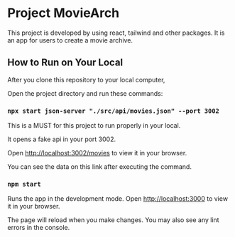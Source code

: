 # Project MovieArch

This project is developed by using react, tailwind and other packages. It is an app for users to create a movie archive.

## How to Run on Your Local

After you clone this repository to your local computer,

Open the project directory and run these commands:

### `npx start json-server "./src/api/movies.json" --port 3002`

This is a MUST for this project to run properly in your local.

It opens a fake api in your port 3002.

Open [http://localhost:3002/movies](http://localhost:3002/movies) to view it in your browser.

You can see the data on this link after executing the command.

### `npm start`

Runs the app in the development mode.
Open [http://localhost:3000](http://localhost:3000) to view it in your browser.

The page will reload when you make changes.
You may also see any lint errors in the console.
